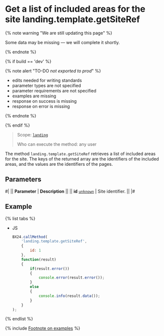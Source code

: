 # Get a list of included areas for the site landing.template.getSiteRef

{% note warning "We are still updating this page" %}

Some data may be missing — we will complete it shortly.

{% endnote %}

{% if build == 'dev' %}

{% note alert "TO-DO _not exported to prod_" %}

- edits needed for writing standards
- parameter types are not specified
- parameter requirements are not specified
- examples are missing
- response on success is missing
- response on error is missing

{% endnote %}

{% endif %}

> Scope: [`landing`](../../scopes/permissions.md)
>
> Who can execute the method: any user

The method `landing.template.getSiteRef` retrieves a list of included areas for the site. The keys of the returned array are the identifiers of the included areas, and the values are the identifiers of the pages.

## Parameters

#|
|| **Parameter** | **Description** ||
|| **id**
[`unknown`](../../data-types.md) | Site identifier. ||
|#

## Example

{% list tabs %}

- JS

    ```js
    BX24.callMethod(
        'landing.template.getSiteRef',
        {
            id: 1
        },
        function(result)
        {
            if(result.error())
            {
                console.error(result.error());
            }
            else
            {
                console.info(result.data());
            }
        }
    );
    ```

{% endlist %}

{% include [Footnote on examples](../../../_includes/examples.md) %}